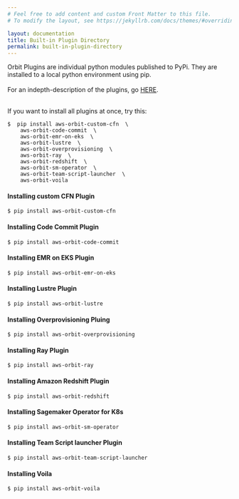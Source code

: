 ```yaml
---
# Feel free to add content and custom Front Matter to this file.
# To modify the layout, see https://jekyllrb.com/docs/themes/#overriding-theme-defaults

layout: documentation
title: Built-in Plugin Directory
permalink: built-in-plugin-directory
---
```


Orbit Plugins are individual python modules published to PyPi.  They are installed to a local python environment using pip.
<br>
<br>
For an indepth-description of the plugins, go <a href="/aws-orbit-workbench/plugin-library">HERE</a>.
<br><br>

If you want to install all plugins at once, try this:
```
$  pip install aws-orbit-custom-cfn  \
    aws-orbit-code-commit  \
    aws-orbit-emr-on-eks  \
    aws-orbit-lustre  \
    aws-orbit-overprovisioning  \
    aws-orbit-ray  \
    aws-orbit-redshift  \
    aws-orbit-sm-operator  \
    aws-orbit-team-script-launcher  \
    aws-orbit-voila
```


#### Installing custom CFN Plugin

```
$ pip install aws-orbit-custom-cfn
```

#### Installing Code Commit Plugin

```
$ pip install aws-orbit-code-commit
```



#### Installing EMR on EKS Plugin

```
$ pip install aws-orbit-emr-on-eks
```

#### Installing Lustre Plugin

```
$ pip install aws-orbit-lustre
```

#### Installing Overprovisioning Pluing

```
$ pip install aws-orbit-overprovisioning
```

#### Installing Ray Plugin

```
$ pip install aws-orbit-ray
```

#### Installing Amazon Redshift Plugin

```
$ pip install aws-orbit-redshift
```
#### Installing Sagemaker Operator for K8s

```
$ pip install aws-orbit-sm-operator
```

#### Installing Team Script launcher Plugin

```
$ pip install aws-orbit-team-script-launcher
```
#### Installing Voila

```
$ pip install aws-orbit-voila
```